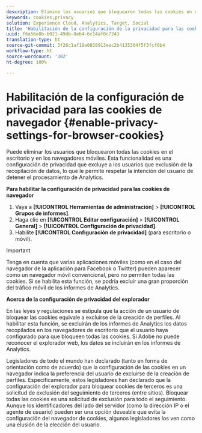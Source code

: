 ```yaml
---
description: Elimine los usuarios que bloquearon todas las cookies en el escritorio y en los navegadores móviles. Esta configuración de privacidad excluye a los usuarios que decidieron excluirse de la recopilación de datos de Analytics.
keywords: cookies;privacy
solution: Experience Cloud, Analytics, Target, Social
title: 'Habilitación de la configuración de la privacidad para las cookies del explorador '
uuid: f6a56e8b-b021-49db-8eb4-6c14af0c7243
translation-type: ht
source-git-commit: 3f26c1af19a0838913eec2b4135304f5f3fcf0b4
workflow-type: ht
source-wordcount: '302'
ht-degree: 100%

---
```



# Habilitación de la configuración de privacidad para las cookies de navegador {#enable-privacy-settings-for-browser-cookies}

Puede eliminar los usuarios que bloquearon todas las cookies en el escritorio y en los navegadores móviles. Esta funcionalidad es una configuración de privacidad que excluye a los usuarios que exclusión de la recopilación de datos, lo que le permite respetar la intención del usuario de detener el procesamiento de Analytics.

**Para habilitar la configuración de privacidad para las cookies de navegador**

1. Vaya a **[!UICONTROL Herramientas de administración]** > **[!UICONTROL Grupos de informes]**.
1. Haga clic en **[!UICONTROL Editar configuración]** > **[!UICONTROL General]** > **[!UICONTROL Configuración de privacidad]**.
1. Habilite **[!UICONTROL Configuración de privacidad]** (para escritorio o móvil).

>[!IMPORTANT]
>
>Tenga en cuenta que varias aplicaciones móviles (como en el caso del navegador de la aplicación para Facebook o Twitter) pueden aparecer como un navegador móvil convencional, pero no permiten todas las cookies. Si se habilita esta función, se podría excluir una gran proporción del tráfico móvil de los informes de Analytics.

**Acerca de la configuración de privacidad del explorador**

En las leyes y regulaciones se estipula que la acción de un usuario de bloquear las cookies equivale a excluirse de la creación de perfiles. Al habilitar esta función, se excluirán de los informes de Analytics los datos recopilados en los navegadores de escritorio que el usuario haya configurado para que bloqueen todas las cookies. Si Adobe no puede reconocer el explorador web, los datos se incluirán en los informes de Analytics.

Legisladores de todo el mundo han declarado (tanto en forma de orientación como de acuerdo) que la configuración de las cookies en un navegador indica la preferencia del usuario de excluirse de la creación de perfiles. Específicamente, estos legisladores han declarado que la configuración del explorador para bloquear cookies de terceros es una solicitud de exclusión del seguimiento de terceros (entre sitios). Bloquear todas las cookies es una solicitud de exclusión para todo el seguimiento. Aunque los identificadores del lado del servidor (como la dirección IP o el agente de usuario) pueden ser una opción deseable que evita la configuración del navegador de cookies, algunos legisladores los ven como una elusión de la elección del usuario.